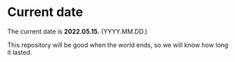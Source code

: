 # Current date

The current date is **2022.05.15.** (YYYY.MM.DD.)

This repository will be good when the world ends, so we will know how long it lasted.